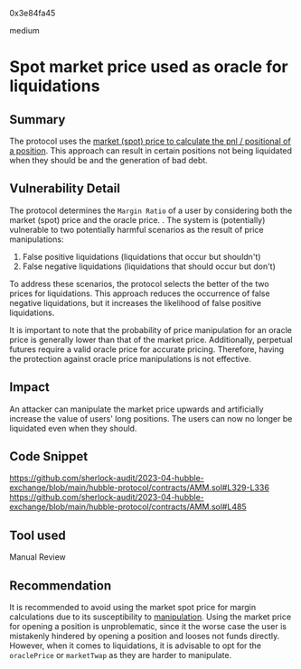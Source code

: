 0x3e84fa45

medium

# Spot market price used as oracle for liquidations

## Summary

The protocol uses the [market (spot) price to calculate the pnl / positional of a position](https://github.com/sherlock-audit/2023-04-hubble-exchange/blob/main/hubble-protocol/contracts/AMM.sol#L329-L336). This approach can result in certain positions not being liquidated when they should be and the generation of bad debt.

## Vulnerability Detail

The protocol determines the `Margin Ratio` of a user by considering both the market (spot) price and the oracle price. . The system is (potentially) vulnerable to two potentially harmful scenarios as the result of price manipulations:

1. False positive liquidations (liquidations that occur but shouldn't)
2. False negative liquidations (liquidations that should occur but don't)

To address these scenarios, the protocol selects the better of the two prices for liquidations. This approach reduces the occurrence of false negative liquidations, but it increases the likelihood of false positive liquidations.

It is important to note that the probability of price manipulation for an oracle price is generally lower than that of the market price. Additionally, perpetual futures require a valid oracle price for accurate pricing. Therefore, having the protection against oracle price manipulations is not effective.

## Impact
An attacker can manipulate the market price upwards and artificially increase the value of users' long positions. The users can now no longer be liquidated even when they should.


## Code Snippet
https://github.com/sherlock-audit/2023-04-hubble-exchange/blob/main/hubble-protocol/contracts/AMM.sol#L329-L336
https://github.com/sherlock-audit/2023-04-hubble-exchange/blob/main/hubble-protocol/contracts/AMM.sol#L485

## Tool used

Manual Review

## Recommendation
It is recommended to avoid using the market spot price for margin calculations due to its susceptibility to [manipulation](https://shouldiusespotpriceasmyoracle.com/). 
Using the market price for opening a position is unproblematic, since it the worse case the user is mistakenly hindered by opening a position and looses not funds directly. 
However, when it comes to liquidations, it is advisable to opt for the `oraclePrice` or `marketTwap` as they are harder to manipulate.